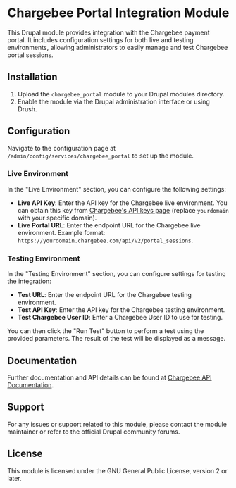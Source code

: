 # Chargebee Portal Integration Module

This Drupal module provides integration with the Chargebee payment portal. It includes configuration settings for both live and testing environments, allowing administrators to easily manage and test Chargebee portal sessions.

## Installation

1. Upload the `chargebee_portal` module to your Drupal modules directory.
2. Enable the module via the Drupal administration interface or using Drush.

## Configuration

Navigate to the configuration page at `/admin/config/services/chargebee_portal` to set up the module.

### Live Environment

In the "Live Environment" section, you can configure the following settings:

- **Live API Key**: Enter the API key for the Chargebee live environment. You can obtain this key from [Chargebee's API keys page](https://yourdomain.chargebee.com/apikeys_and_webhooks/api) (replace `yourdomain` with your specific domain).
- **Live Portal URL**: Enter the endpoint URL for the Chargebee live environment. Example format: `https://yourdomain.chargebee.com/api/v2/portal_sessions`.

### Testing Environment

In the "Testing Environment" section, you can configure settings for testing the integration:

- **Test URL**: Enter the endpoint URL for the Chargebee testing environment.
- **Test API Key**: Enter the API key for the Chargebee testing environment.
- **Test Chargebee User ID**: Enter a Chargebee User ID to use for testing.

You can then click the "Run Test" button to perform a test using the provided parameters. The result of the test will be displayed as a message.

## Documentation

Further documentation and API details can be found at [Chargebee API Documentation](https://apidocs.chargebee.com/docs/api/portal_sessions).

## Support

For any issues or support related to this module, please contact the module maintainer or refer to the official Drupal community forums.

## License

This module is licensed under the GNU General Public License, version 2 or later.
